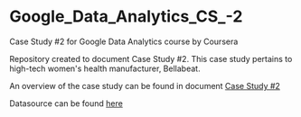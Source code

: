 # Google_Data_Analytics_CS_-2
Case Study #2 for Google Data Analytics course by Coursera

Repository created to document Case Study #2. This case study pertains to high-tech women's health manufacturer, Bellabeat.

An overview of the case study can be found in document [Case Study #2](https://github.com/SwatsonDS/Google_Data_Analytics_CS_-2/blob/main/Case-Study-2-_-How-can-a-wellness-technology-company-play-it-smart.pdf)

Datasource can be found [here](https://www.kaggle.com/arashnic/fitbit)
